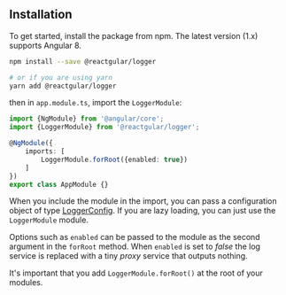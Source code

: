 ## Installation

To get started, install the package from npm. The latest version (1.x) supports Angular 8.

```bash
npm install --save @reactgular/logger

# or if you are using yarn
yarn add @reactgular/logger
```

then in `app.module.ts`, import the `LoggerModule`:

```typescript
import {NgModule} from '@angular/core';
import {LoggerModule} from '@reactgular/logger';

@NgModule({
    imports: [
        LoggerModule.forRoot({enabled: true})
    ]
})
export class AppModule {}
```

When you include the module in the import, you can pass a configuration object of type [LoggerConfig](../usage/logger-config.md).
If you are lazy loading, you can just use the `LoggerModule` module.

Options such as `enabled` can be passed to the module as the second argument in the `forRoot` method. When `enabled` is
set to *false* the log service is replaced with a tiny *proxy* service that outputs nothing.

It's important that you add `LoggerModule.forRoot()` at the root of your modules.
